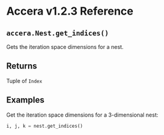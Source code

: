 [//]: # (Project: Accera)
[//]: # (Version: v1.2.3)

# Accera v1.2.3 Reference

## `accera.Nest.get_indices()`
Gets the iteration space dimensions for a nest.

## Returns
Tuple of `Index`

## Examples

Get the iteration space dimensions for a 3-dimensional nest:

```python
i, j, k = nest.get_indices()
```

<div style="page-break-after: always;"></div>
